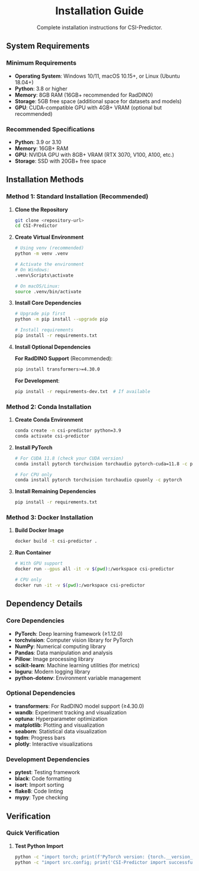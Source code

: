 <div align="center">

# Installation Guide

Complete installation instructions for CSI-Predictor.

</div>

## System Requirements

### Minimum Requirements
- **Operating System**: Windows 10/11, macOS 10.15+, or Linux (Ubuntu 18.04+)
- **Python**: 3.8 or higher
- **Memory**: 8GB RAM (16GB+ recommended for RadDINO)
- **Storage**: 5GB free space (additional space for datasets and models)
- **GPU**: CUDA-compatible GPU with 4GB+ VRAM (optional but recommended)

### Recommended Specifications
- **Python**: 3.9 or 3.10
- **Memory**: 16GB+ RAM
- **GPU**: NVIDIA GPU with 8GB+ VRAM (RTX 3070, V100, A100, etc.)
- **Storage**: SSD with 20GB+ free space

## Installation Methods

### Method 1: Standard Installation (Recommended)

1. **Clone the Repository**
   ```bash
   git clone <repository-url>
   cd CSI-Predictor
   ```

2. **Create Virtual Environment**
   ```bash
   # Using venv (recommended)
   python -m venv .venv
   
   # Activate the environment
   # On Windows:
   .venv\Scripts\activate
   
   # On macOS/Linux:
   source .venv/bin/activate
   ```

3. **Install Core Dependencies**
   ```bash
   # Upgrade pip first
   python -m pip install --upgrade pip
   
   # Install requirements
   pip install -r requirements.txt
   ```

4. **Install Optional Dependencies**
   
   **For RadDINO Support** (Recommended):
   ```bash
   pip install transformers>=4.30.0
   ```
   
   **For Development**:
   ```bash
   pip install -r requirements-dev.txt  # If available
   ```

### Method 2: Conda Installation

1. **Create Conda Environment**
   ```bash
   conda create -n csi-predictor python=3.9
   conda activate csi-predictor
   ```

2. **Install PyTorch**
   ```bash
   # For CUDA 11.8 (check your CUDA version)
   conda install pytorch torchvision torchaudio pytorch-cuda=11.8 -c pytorch -c nvidia
   
   # For CPU only
   conda install pytorch torchvision torchaudio cpuonly -c pytorch
   ```

3. **Install Remaining Dependencies**
   ```bash
   pip install -r requirements.txt
   ```

### Method 3: Docker Installation

1. **Build Docker Image**
   ```bash
   docker build -t csi-predictor .
   ```

2. **Run Container**
   ```bash
   # With GPU support
   docker run --gpus all -it -v $(pwd):/workspace csi-predictor
   
   # CPU only
   docker run -it -v $(pwd):/workspace csi-predictor
   ```

## Dependency Details

### Core Dependencies

- **PyTorch**: Deep learning framework (≥1.12.0)
- **torchvision**: Computer vision library for PyTorch
- **NumPy**: Numerical computing library
- **Pandas**: Data manipulation and analysis
- **Pillow**: Image processing library
- **scikit-learn**: Machine learning utilities (for metrics)
- **loguru**: Modern logging library
- **python-dotenv**: Environment variable management

### Optional Dependencies

- **transformers**: For RadDINO model support (≥4.30.0)
- **wandb**: Experiment tracking and visualization
- **optuna**: Hyperparameter optimization
- **matplotlib**: Plotting and visualization
- **seaborn**: Statistical data visualization
- **tqdm**: Progress bars
- **plotly**: Interactive visualizations

### Development Dependencies

- **pytest**: Testing framework
- **black**: Code formatting
- **isort**: Import sorting
- **flake8**: Code linting
- **mypy**: Type checking

## Verification

### Quick Verification

1. **Test Python Import**
   ```bash
   python -c "import torch; print(f'PyTorch version: {torch.__version__}')"
   python -c "import src.config; print('CSI-Predictor import successful')"
   ```